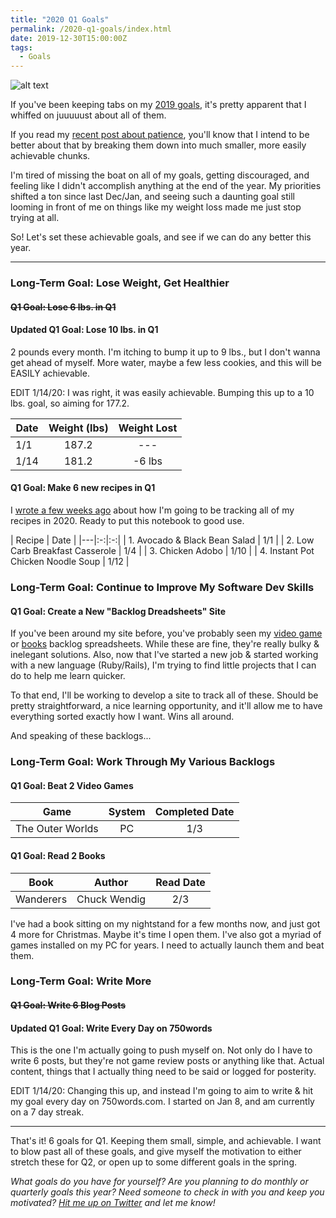 ```yaml
---
title: "2020 Q1 Goals"
permalink: /2020-q1-goals/index.html
date: 2019-12-30T15:00:00Z
tags: 
  - Goals
---
```


![alt text][headerImg]

If you've been keeping tabs on my [2019 goals][2019goals], it's pretty apparent that I whiffed on juuuuust about all of them.

If you read my [recent post about patience][patience], you'll know that I intend to be better about that by breaking them down into much smaller, more easily achievable chunks.

I'm tired of missing the boat on all of my goals, getting discouraged, and feeling like I didn't accomplish anything at the end of the year. My priorities shifted a ton since last Dec/Jan, and seeing such a daunting goal still looming in front of me on things like my weight loss made me just stop trying at all.

So! Let's set these achievable goals, and see if we can do any better this year.

---

### Long-Term Goal: Lose Weight, Get Healthier

#### ~~Q1 Goal: Lose 6 lbs. in Q1~~

#### Updated Q1 Goal: Lose 10 lbs. in Q1

2 pounds every month. I'm itching to bump it up to 9 lbs., but I don't wanna get ahead of myself. More water, maybe a few less cookies, and this will be EASILY achievable.

EDIT 1/14/20: I was right, it was easily achievable. Bumping this up to a 10 lbs. goal, so aiming for 177.2.

| Date  | Weight (lbs)  | Weight Lost  |
|---|:-:|:-:|
| 1/1  | 187.2 | --- |
| 1/14 | 181.2 | -6 lbs |

#### Q1 Goal: Make 6 new recipes in Q1

I [wrote a few weeks ago](/recipes/) about how I'm going to be tracking all of my recipes in 2020. Ready to put this notebook to good use.

| Recipe | Date |
|---|:-:|:-:|
| 1. Avocado & Black Bean Salad | 1/1 |
| 2. Low Carb Breakfast Casserole | 1/4 |
| 3. Chicken Adobo | 1/10 |
| 4. Instant Pot Chicken Noodle Soup | 1/12 |

### Long-Term Goal: Continue to Improve My Software Dev Skills

#### Q1 Goal: Create a New "Backlog Dreadsheets" Site

If you've been around my site before, you've probably seen my [video game][gamesSheet] or [books][booksSheet] backlog spreadsheets. While these are fine, they're really bulky & inelegant solutions. Also, now that I've started a new job & started working with a new language (Ruby/Rails), I'm trying to find little projects that I can do to help me learn quicker.

To that end, I'll be working to develop a site to track all of these. Should be pretty straightforward, a nice learning opportunity, and it'll allow me to have everything sorted exactly how I want. Wins all around.

And speaking of these backlogs...

### Long-Term Goal: Work Through My Various Backlogs

#### Q1 Goal: Beat 2 Video Games

| Game | System | Completed Date |
|---|:-:|:-:|
| The Outer Worlds | PC | 1/3 |

#### Q1 Goal: Read 2 Books

| Book | Author | Read Date |
|---|:-:|:-:|
| Wanderers | Chuck Wendig | 2/3 |

I've had a book sitting on my nightstand for a few months now, and just got 4 more for Christmas. Maybe it's time I open them. I've also got a myriad of games installed on my PC for years. I need to actually launch them and beat them.

### Long-Term Goal: Write More

#### ~~Q1 Goal: Write 6 Blog Posts~~

#### Updated Q1 Goal: Write Every Day on 750words

This is the one I'm actually going to push myself on. Not only do I have to write 6 posts, but they're not game review posts or anything like that. Actual content, things that I actually thing need to be said or logged for posterity.

EDIT 1/14/20: Changing this up, and instead I'm going to aim to write & hit my goal every day on 750words.com. I started on Jan 8, and am currently on a 7 day streak.

---

That's it! 6 goals for Q1. Keeping them small, simple, and achievable. I want to blow past all of these goals, and give myself the motivation to either stretch these for Q2, or open up to some different goals in the spring.

*What goals do you have for yourself? Are you planning to do monthly or quarterly goals this year? Need someone to check in with you and keep you motivated? [Hit me up on Twitter][twitter] and let me know!*

[headerImg]: http://culture360.asef.org/wp-content/blogs.dir/1/files/2013/11/Creative-Writing-Banner.jpg "Setting Goals"
[2019goals]: https://niclake.me/2019-goals
[patience]: https://niclake.me/patience
[gamesSheet]: https://docs.google.com/spreadsheets/d/1zg-SOYI8DlH-ibSNslfPtq0xJB4sEMb_7OHKbq2qclk/edit?usp=sharing
[booksSheet]: https://docs.google.com/spreadsheets/d/1-1PcHF6xzFKTaTvxnfjm6bVgo4pd5yIr3nbxsbckoFo/edit?usp=sharing
[twitter]: http://twitter.com/niclake
